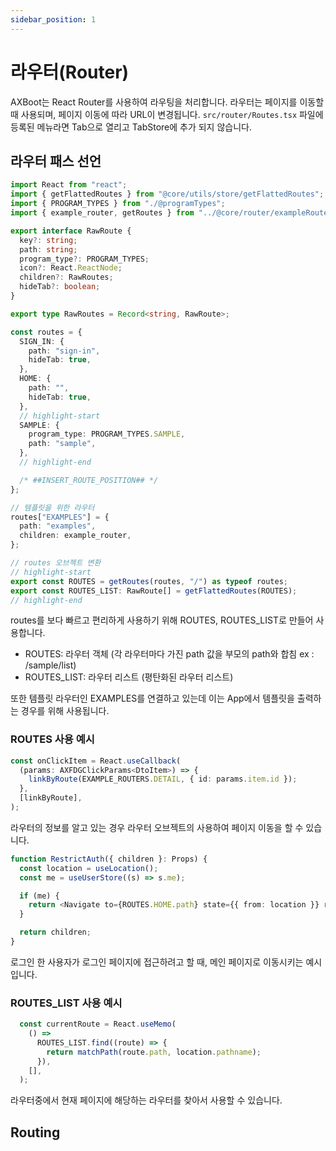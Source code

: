 ```yaml
---
sidebar_position: 1
---
```


# 라우터(Router)
AXBoot는 React Router를 사용하여 라우팅을 처리합니다. 라우터는 페이지를 이동할 때 사용되며, 페이지 이동에 따라 URL이 변경됩니다.
`src/router/Routes.tsx` 파일에 등록된 메뉴라면 Tab으로 열리고 TabStore에 추가 되지 않습니다.

## 라우터 패스 선언
```typescript title="src/router/Routes.tsx"
import React from "react";
import { getFlattedRoutes } from "@core/utils/store/getFlattedRoutes";
import { PROGRAM_TYPES } from "./@programTypes";
import { example_router, getRoutes } from "../@core/router/exampleRouter";

export interface RawRoute {
  key?: string;
  path: string;
  program_type?: PROGRAM_TYPES;
  icon?: React.ReactNode;
  children?: RawRoutes;
  hideTab?: boolean;
}

export type RawRoutes = Record<string, RawRoute>;

const routes = {
  SIGN_IN: {
    path: "sign-in",
    hideTab: true,
  },
  HOME: {
    path: "",
    hideTab: true,
  },
  // highlight-start
  SAMPLE: {
    program_type: PROGRAM_TYPES.SAMPLE,
    path: "sample",
  },
  // highlight-end

  /* ##INSERT_ROUTE_POSITION## */
};

// 템플릿을 위한 라우터
routes["EXAMPLES"] = {
  path: "examples",
  children: example_router,
};

// routes 오브젝트 변환 
// highlight-start
export const ROUTES = getRoutes(routes, "/") as typeof routes;
export const ROUTES_LIST: RawRoute[] = getFlattedRoutes(ROUTES);
// highlight-end
```

routes를 보다 빠르고 편리하게 사용하기 위해 ROUTES, ROUTES_LIST로 만들어 사용합니다. 
- ROUTES: 라우터 객체 (각 라우터마다 가진 path 값을 부모의 path와 합침 ex : /sample/list)
- ROUTES_LIST: 라우터 리스트 (평탄화된 라우터 리스트)

또한 템플릿 라우터인 EXAMPLES를 연결하고 있는데 이는 App에서 템플릿을 출력하는 경우를 위해 사용됩니다.



### ROUTES 사용 예시
```typescript
const onClickItem = React.useCallback(
  (params: AXFDGClickParams<DtoItem>) => {
    linkByRoute(EXAMPLE_ROUTERS.DETAIL, { id: params.item.id });
  },
  [linkByRoute],
);
```
라우터의 정보를 알고 있는 경우 라우터 오브젝트의 사용하여 페이지 이동을 할 수 있습니다.

```typescript
function RestrictAuth({ children }: Props) {
  const location = useLocation();
  const me = useUserStore((s) => s.me);

  if (me) {
    return <Navigate to={ROUTES.HOME.path} state={{ from: location }} replace />;
  }

  return children;
}
```
로그인 한 사용자가 로그인 페이지에 접근하려고 할 때, 메인 페이지로 이동시키는 예시입니다.

### ROUTES_LIST 사용 예시
```typescript
  const currentRoute = React.useMemo(
    () =>
      ROUTES_LIST.find((route) => {
        return matchPath(route.path, location.pathname);
      }),
    [],
  );
```
라우터중에서 현재 페이지에 해당하는 라우터를 찾아서 사용할 수 있습니다.

## Routing

